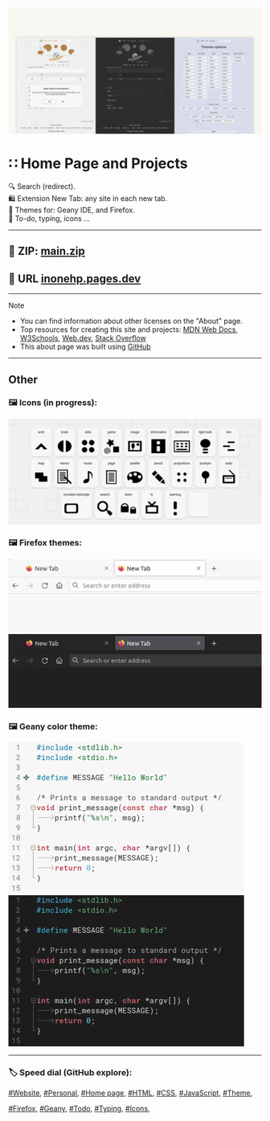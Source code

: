 <!-- README.md v.1.5.1 -->
  
![page with light and dark mode](/img/github-banner-settings.png)  
  
#  ∷ Home Page and Projects  
🔍 Search (redirect).  
🛍️ Extension New Tab: any site in each new tab.  
🎨 Themes for: Geany IDE, and Firefox.  
📝 To-do, typing, icons ...  
  
---
  
## 📁 ZIP: [main.zip](https://github.com/inonehp/inonehp.pages.dev/archive/refs/heads/main.zip)
## 🔗 URL [inonehp.pages.dev](https://inonehp.pages.dev/)
  
---
  
> [!NOTE]
> - You can find information about other licenses on the "About" page.  
> - Top resources for creating this site and projects: [MDN Web Docs](https://developer.mozilla.org/), [W3Schools](https://www.w3schools.com/), [Web.dev](https://web.dev/), [Stack Overflow](https://stackoverflow.com/)  
> - This about page was built using [GitHub](https://github.com/)  
  
---
  
## Other

### 🖼️ Icons (in progress):
  
![icons](/img/screenshots/icons.png)


### 🖼️ Firefox themes:
  
![Firefox light theme](/img/screenshots/firefox-light.png)
![Firefox dark theme](/img/screenshots/firefox-dark.png)

### 🖼️ Geany color theme:
  
![Geany light color](/img/screenshots/geany-light.png)
![Geany dark color](/img/screenshots/geany-dark.png)

---
  
<!-- 
### 🖼️ Screenshots:  

![light theme](/img/screenshots/light.png)
![dark theme](/img/screenshots/dark.png)
![theme option](/img/screenshots/theme-option.png)

---
  
-->
### 🏷️ Speed dial (GitHub explore):  
[#Website](https://github.com/topics/website?s=updated),
[#Personal](https://github.com/topics/personal?s=updated),
[#Home page](https://github.com/topics/homepage?s=updated),
[#HTML](https://github.com/topics/HTML?s=updated),
[#CSS](https://github.com/topics/css?s=updated),
[#JavaScript](https://github.com/topics/javascript?s=updated),
[#Theme](https://github.com/topics/theme?s=updated),
  
[#Firefox](https://github.com/topics/firefox?s=updated),
[#Geany](https://github.com/topics/geany?s=updated),
[#Todo](https://github.com/topics/todo?s=updated),
[#Typing](https://github.com/topics/typing?s=updated),
[#Icons](https://github.com/topics/icons?s=updated),
